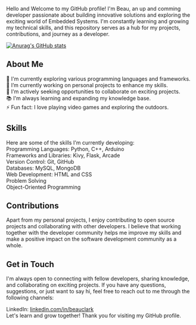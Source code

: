 Hello and Welcome to my GitHub profile! I'm Beau, an up and comming developer passionate about building innovative solutions and exploring the exciting world of Embedded Systems. I'm constantly learning and growing my technical skills, and this repository serves as a hub for my projects, contributions, and journey as a developer.  

[![Anurag's GitHub stats](https://github-readme-stats.vercel.app/api?username=beau28713&show_icons=true&theme=dracula)](https://github.com/anuraghazra/github-readme-stats)

## About Me
🌱 I'm currently exploring various programming languages and frameworks.  
🔭 I’m currently working on personal projects to enhance my skills.  
💼 I'm actively seeking opportunities to collaborate on exciting projects.  
📚 I'm always learning and expanding my knowledge base.  
⚡ Fun fact: I love playing video games and exploring the outdoors.  

## Skills  
Here are some of the skills I'm currently developing:   
Programming Languages: Python, C++, Arduino  
Frameworks and Libraries: Kivy, Flask, Arcade  
Version Control: Git, GitHub  
Databases: MySQL, MongoDB  
Web Development: HTML and CSS  
Problem Solving  
Object-Oriented Programming  

## Contributions  
Apart from my personal projects, I enjoy contributing to open source projects and collaborating with other developers. I believe that working together with the developer community helps me improve my skills and make a positive impact on the software development community as a whole.

## Get in Touch  
I'm always open to connecting with fellow developers, sharing knowledge, and collaborating on exciting projects. If you have any questions, suggestions, or just want to say hi, feel free to reach out to me through the following channels:  

LinkedIn: [linkedin.com/in/beauclark](https://www.linkedin.com/in/beaujclark/)    
Let's learn and grow together! Thank you for visiting my GitHub profile.  
